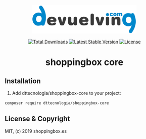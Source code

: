 <p align="center">
<img src="devuelving.png"  height="90">
</p>

<p align="center">
<a href="https://packagist.org/packages/shoppingbox/shoppingbox-core"><img src="https://poser.pugx.org/shoppingbox/shoppingbox-core/d/total.svg" alt="Total Downloads"></a>
<a href="https://packagist.org/packages/shoppingbox/shoppingbox-core"><img src="https://poser.pugx.org/shoppingbox/shoppingbox-core/v/stable.svg" alt="Latest Stable Version"></a>
<a href="https://packagist.org/packages/shoppingbox/shoppingbox-core"><img src="https://poser.pugx.org/shoppingbox/shoppingbox-core/license.svg" alt="License"></a>
</p>

<h1 align="center">shoppingbox core</h1>

## Installation

1) Add dttecnologia/shoppingbox-core to your project:

```bash
composer require dttecnologia/shoppingbox-core
```

## License & Copyright

MIT, (c) 2019 shoppingbox.es